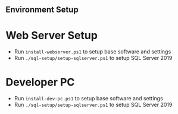 ## Environment Setup

# Web Server Setup

- Run `install-webserver.ps1` to setup base software and settings
- Run `./sql-setup/setup-sqlserver.ps1` to setup SQL Server 2019

# Developer PC

- Run `install-dev-pc.ps1` to setup base software and settings
- Run `./sql-setup/setup-sqlserver.ps1` to setup SQL Server 2019

